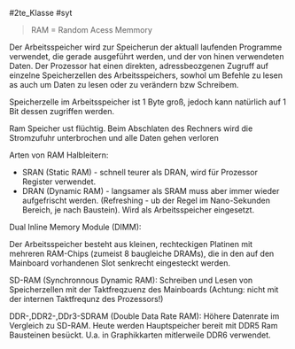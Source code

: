 #2te_Klasse #syt 

> RAM = Random Acess Memmory

Der Arbeitsspeicher wird zur Speicherun der aktuall laufenden Programme verwendet, die gerade ausgeführt werden, und der von hinen verwendeten Daten. Der Prozessor hat einen direkten, adressbeozgenen Zugruff auf einzelne Speicherzellen des Arbeitsspeichers, sowhol um Befehle zu lesen as auch um Daten zu lesen oder zu verändern bzw Schreibem.

Speicherzelle im Arbeitsspeicher ist 1 Byte groß, jedoch kann natürlich auf 1 Bit dessen zugriffen werden. 

Ram Speicher ust flüchtig. Beim Abschlaten des Rechners wird die Stromzufuhr unterbrochen und alle Daten gehen verloren 

Arten von RAM Halbleitern:
- SRAN (Static RAM) - schnell teurer als DRAN, wird für Prozessor Register verwendet.
- DRAN (Dynamic RAM) - langsamer als SRAM muss aber immer wieder aufgefrischt werden. (Refreshing - ub der Regel im Nano-Sekunden Bereich, je nach Baustein). Wird als Arbeitsspeicher eingesetzt.

Dual Inline Memory Module (DIMM):

Der Arbeitsspeicher besteht aus kleinen, rechteckigen Platinen mit mehreren RAM-Chips (zumeist 8 baugleiche DRAMs), die in den auf den Mainboard vorhandenen Slot senkrecht eingesteckt werden.

SD-RAM (Synchronnous Dynamic RAM): Schreiben und Lesen von Speicherzellen mit der Taktfreqzuenz des Mainboards (Achtung: nicht mit der internen Taktfrequnz des Prozessors!)

DDR-,DDR2-,DDr3-SDRAM (Double Data Rate RAM): Höhere Datenrate im Vergleich zu SD-RAM. Heute werden Hauptspeicher bereit mit DDR5 Ram Bausteinen besückt. U.a. in Graphikkarten mitlerweile DDR6 verwendet.

